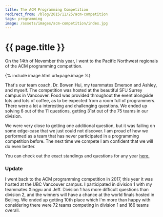 ```yaml
---
title: The ACM Programming Competition
redirect_from: /blog/2015/11/25/acm-competition
tags: programming
image: /assets/images/acm-competition/index.jpg
---
```


# {{ page.title }}

On the 14th of November this year, I went to the Pacific Northwest regionals of the ACM programming competition.

{% include image.html url=page.image %}

That's our team coach, Dr. Bowen Hui, my teammates Emerson and Ashley, and myself. The competition was hosted at the beautiful SFU Surrey campus in Vancouver. Food was provided throughout the event alongside lots and lots of coffee, as to be expected from a room full of programmers. There were a lot a interesting and challenging questions. We ended up solving 6 out of the 11 questions, getting 31st out of the 75 teams in our division.

We were very close to getting one additional question, but it was failing on some edge-case that we just could not discover. I am proud of how we performed as a team that has never participated in a programming competition before. The next time we compete I am confident that we will do even better.

You can check out the exact standings and questions for any year [here.](http://www.acmicpc-pacnw.org/results.htm)

### Update

I went back to the ACM programming competition in 2017, this year it was hosted at the UBC Vancouver campus. I participated in division 1 with my teammates Xingyu and Jeff. Division 1 has more difficult questions than division 2, and the winners will have a chance at the world finals hosted in Beijing. We ended up getting 10th place which I'm more than happy with considering there were 72 teams competing in division 1 and 166 teams overall.
